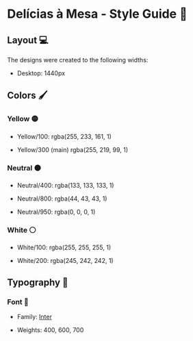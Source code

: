 # Delícias à Mesa - Style Guide 🎨

## Layout 💻

The designs were created to the following widths:

* Desktop: 1440px

## Colors 🖌️

### Yellow 🟡

* Yellow/100: rgba(255, 233, 161, 1)

* Yellow/300 (main) rgba(255, 219, 99, 1)

### Neutral ⚫

* Neutral/400: rgba(133, 133, 133, 1)

* Neutral/800: rgba(44, 43, 43, 1)

* Neutral/950: rgba(0, 0, 0, 1)

### White ⚪

* White/100: rgba(255, 255, 255, 1)

* White/200: rgba(245, 242, 242, 1)

## Typography 💬

### Font 🔎

* Family: [Inter](https://fonts.google.com/specimen/Inter)

* Weights: 400, 600, 700

